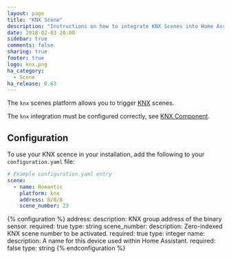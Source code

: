 ```yaml
---
layout: page
title: "KNX Scene"
description: "Instructions on how to integrate KNX Scenes into Home Assistant."
date: 2018-02-03 20:00
sidebar: true
comments: false
sharing: true
footer: true
logo: knx.png
ha_category:
  - Scene
ha_release: 0.63
---
```


The `knx` scenes platform allows you to trigger [KNX](http://www.knx.org) scenes.

The `knx` integration must be configured correctly, see [KNX Component](/components/knx).

## Configuration

To use your KNX scence in your installation, add the following to your `configuration.yaml` file:

```yaml
# Example configuration.yaml entry
scene:
  - name: Romantic
    platform: knx
    address: 8/8/8
    scene_number: 23
```

{% configuration %}
address:
  description: KNX group address of the binary sensor.
  required: true
  type: string
scene_number:
  description: Zero-indexed KNX scene number to be activated.
  required: true
  type: integer
name:
  description: A name for this device used within Home Assistant.
  required: false
  type: string
{% endconfiguration %}
